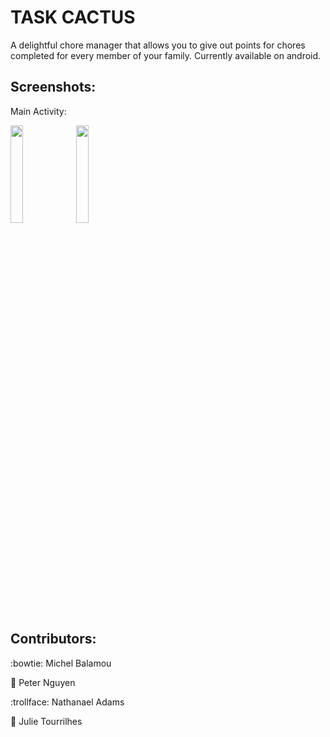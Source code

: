 # TASK CACTUS
  A delightful chore manager that allows you to give out points for chores completed for every member of your family.
  Currently available on android.

## Screenshots:
  Main Activity:

  <img src="https://i.imgur.com/QZ5XNXE.png" width="20%"/> <img src="https://i.imgur.com/MAsbZtd.png" width="20%"/>


## Contributors:
  :bowtie: Michel Balamou

  :cactus: Peter Nguyen

  :trollface: Nathanael Adams

  :information_desk_person: Julie Tourrilhes

